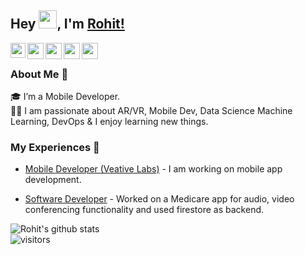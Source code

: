 ## Hey <img src="https://github.com/TheDudeThatCode/TheDudeThatCode/blob/master/Assets/Hi.gif" width="29px">, I'm [Rohit!](https://nnrohu.github.io) 

<a href="https://www.linkedin.com/in/kunal-kushwaha/">
  <img align="left" width="24px" src="https://cdn.jsdelivr.net/npm/simple-icons@v3/icons/linkedin.svg"  />
</a>
<a href="https://twitter.com/kunalstwt">
  <img align="left" width="26px" src="https://cdn.jsdelivr.net/npm/simple-icons@v3/icons/twitter.svg" />
</a>
<a href="mailto:kunalkushwaha453@gmail.com">
  <img align="left" width="26px" src="https://cdn.jsdelivr.net/npm/simple-icons@v3/icons/gmail.svg" />
</a>
<a href="https://www.youtube.com/channel/UCBGOUQHNNtNGcGzVq5rIXjw">
  <img align="left" width="26px" src="https://cdn.jsdelivr.net/npm/simple-icons@v3/icons/youtube.svg" />
</a>
<a href="http://dev.to/kunal">
  <img align="left" width="26px" src="https://cdn.jsdelivr.net/npm/simple-icons@v3/icons/medium.svg" />
</a>

<br />

### About Me 🚀
🎓 I’m a Mobile Developer. </br>
👨‍💻  I am passionate about AR/VR, Mobile Dev, Data Science Machine Learning, DevOps & I enjoy learning new things. </br>

### My Experiences 🙌
- [Mobile Developer (Veative Labs)](https://www.veative.com/) - I am working on mobile app development.

- [Software Developer](http://www.ethermedicare.com/) - Worked on a Medicare app for audio, video conferencing functionality and used firestore as backend.


![Rohit's github stats](https://github-readme-stats.vercel.app/api?username=nnrohu&show_icons=true&hide_border=true)
<br />
![visitors](https://visitor-badge.laobi.icu/badge?page_id=nnrohu.nnrohu)
